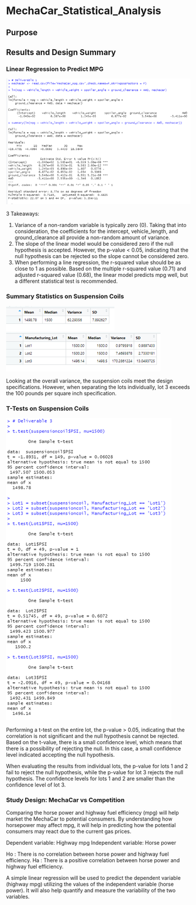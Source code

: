 # MechaCar_Statistical_Analysis

## Purpose

## Results and Design Summary

### Linear Regression to Predict MPG
![Resources/Deliverable1](Resources/Deliverable1.png)

3 Takeaways:
1. Variance of a non-random variable is typically zero (0). Taking that into consideration, the coefficients for the intercept, vehicle_length, and ground_clearance all provide a non-random amount of variance.
2. The slope of the linear model would be considered zero if the null hypothesis is accepted. However, the p-value < 0.05, indicating that the null hypothesis can be rejected so the slope cannot be considered zero.
3. When performing a line regression, the r-squared value should be as close to 1 as possible. Based on the multiple r-squared value (0.71) and adjusted r-squared value (0.68), the linear model predicts mpg well, but a different statistical test is recommended. 

### Summary Statistics on Suspension Coils
![Resources/total_summary](Resources/total_summary.png)
![Resources/lot_summary](Resources/lot_summary.png)

Looking at the overall variance, the suspension coils meet the design specifications. However, when separating the lots individually, lot 3 exceeds the 100 pounds per square inch specification.

### T-Tests on Suspension Coils
![Resources/Deliverable3](Resources/Deliverable3.png)

Performing a t-test on the entire lot, the p-value > 0.05, indicating that the correlation is not significant and the null hypothesis cannot be rejected. Based on the t-value, there is a small confidence level, which means that there is a possibility of rejecting the null. In this case, a small confidence level indicated accepting the null hypothesis.

When evaluating the results from individual lots, the p-value for lots 1 and 2 fail to reject the null hypothesis, while the p-value for lot 3 rejects the null hypothesis. The confidence levels for lots 1 and 2 are smaller than the confidence level of lot 3.


### Study Design: MechaCar vs Competition

Comparing the horse power and highway fuel efficiency (mpg) will help market the MechaCar to potential consumers. By understanding how horsepower may affect mpg, it will help in predicting how the potential consumers may react due to the current gas prices.

Dependent variable: Highway mpg
Independent variable: Horse power

Ho : There is no correlation between horse power and highway fuel efficiency.
Ha : There is a positive correlation between horse power and highway fuel efficiency.

A simple linear regression will be used to predict the dependent variable (highway mpg) utilizing the values of the independent variable (horse power). It will also help quantify and measure the variability of the two variables. 


